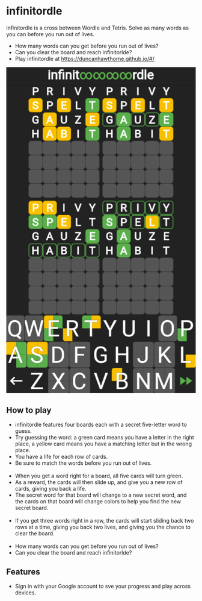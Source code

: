 # infinitordle
infinitordle is a cross between Wordle and Tetris. Solve as many words as you can before you run out of lives.

* How many words can you get before you run out of lives?
* Can you clear the board and reach infinitorlde? 
* Play infinitordle at https://duncanhawthorne.github.io/#/

![](https://raw.githubusercontent.com/duncanhawthorne/infinitordle/master/infinitordle.png)

How to play
-----------

* infinitordle features four boards each with a secret five-letter word to guess. 
* Try guessing the word: a green card means you have a letter in the right place, a yellow card means you have a matching letter but in the wrong place. 
* You have a life for each row of cards. 
* Be sure to match the words before you run out of lives.  
&nbsp;&nbsp;
* When you get a word right for a board, all five cards will turn green.   
* As a reward, the cards will then slide up, and give you a new row of cards, giving you back a life.   
* The secret word for that board will change to a new secret word, and the cards on that board will change colors to help you find the new secret board.  
&nbsp;&nbsp;
* If you get three words right in a row, the cards will start sliding back two rows at a time, giving you back two lives, and giving you the chance to clear the board.  
&nbsp;&nbsp;
* How many words can you get before you run out of lives?  
* Can you clear the board and reach infinitorlde?   

Features
-----------
* Sign in with your Google account to sve your progress and play across devices. 
